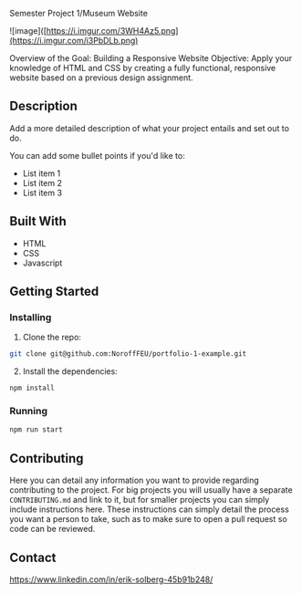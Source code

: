 Semester Project 1/Museum Website

![image]([https://i.imgur.com/3WH4Az5.png](https://i.imgur.com/i3PbDLb.png)


Overview of the Goal: Building a Responsive Website
Objective: Apply your knowledge of HTML and CSS by creating a fully functional, responsive website based on a previous design assignment.

## Description

Add a more detailed description of what your project entails and set out to do.

You can add some bullet points if you'd like to:

- List item 1
- List item 2
- List item 3

## Built With
- HTML
- CSS
- Javascript

## Getting Started

### Installing

1. Clone the repo:

```bash
git clone git@github.com:NoroffFEU/portfolio-1-example.git
```

2. Install the dependencies:

```
npm install
```

### Running
```bash
npm run start
```

## Contributing
Here you can detail any information you want to provide regarding contributing to the project. For big projects you will usually have a separate `CONTRIBUTING.md` and link to it, but for smaller projects you can simply include instructions here. These instructions can simply detail the process you want a person to take, such as to make sure to open a pull request so code can be reviewed.

## Contact

https://www.linkedin.com/in/erik-solberg-45b91b248/

